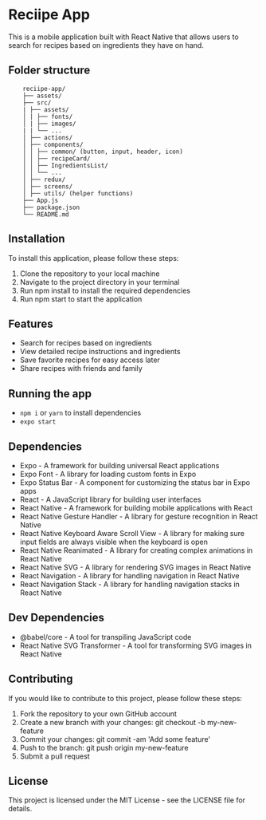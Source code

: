 # Reciipe App

This is a mobile application built with React Native that allows users to search for recipes based on ingredients they have on hand.

## Folder structure

```
    reciipe-app/
    ├── assets/
    ├── src/
    | ├── assets/
    │ | ├── fonts/
    │ | ├── images/
    | | └── ...
    │ ├── actions/
    │ ├── components/
    │ │ ├── common/ (button, input, header, icon)
    │ │ ├── recipeCard/
    │ │ ├── IngredientsList/
    │ │ └── ...
    │ ├── redux/
    │ ├── screens/
    │ ├── utils/ (helper functions)
    ├── App.js
    ├── package.json
    └── README.md
```

## Installation

To install this application, please follow these steps:

1. Clone the repository to your local machine
2. Navigate to the project directory in your terminal
3. Run npm install to install the required dependencies
4. Run npm start to start the application

## Features

- Search for recipes based on ingredients
- View detailed recipe instructions and ingredients
- Save favorite recipes for easy access later
- Share recipes with friends and family

## Running the app

- `npm i` or `yarn` to install dependencies
- `expo start`

## Dependencies

- Expo - A framework for building universal React applications
- Expo Font - A library for loading custom fonts in Expo
- Expo Status Bar - A component for customizing the status bar in Expo apps
- React - A JavaScript library for building user interfaces
- React Native - A framework for building mobile applications with React
- React Native Gesture Handler - A library for gesture recognition in React Native
- React Native Keyboard Aware Scroll View - A library for making sure input fields are always visible when the keyboard is open
- React Native Reanimated - A library for creating complex animations in React Native
- React Native SVG - A library for rendering SVG images in React Native
- React Navigation - A library for handling navigation in React Native
- React Navigation Stack - A library for handling navigation stacks in React Native

## Dev Dependencies

- @babel/core - A tool for transpiling JavaScript code
- React Native SVG Transformer - A tool for transforming SVG images in React Native

## Contributing

If you would like to contribute to this project, please follow these steps:

1. Fork the repository to your own GitHub account
2. Create a new branch with your changes: git checkout -b my-new-feature
3. Commit your changes: git commit -am 'Add some feature'
4. Push to the branch: git push origin my-new-feature
5. Submit a pull request

## License

This project is licensed under the MIT License - see the LICENSE file for details.
